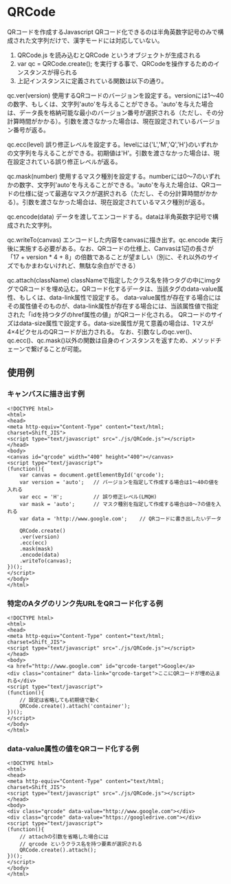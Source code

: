 # QRCode
QRコードを作成するJavascript
QRコード化できるのは半角英数字記号のみで構成された文字列だけで、漢字モードには対応していない。

1. QRCode.js を読み込むとQRCode というオブジェクトが生成される
2. var qc = QRCode.create(); を実行する事で、QRCodeを操作するためのインスタンスが得られる
3. 上記インスタンスに定義されている関数は以下の通り。

qc.ver(version)	
使用するQRコードのバージョンを設定する。versionには1～40の数字、もしくは、文字列'auto'を与えることができる。'auto'を与えた場合は、データ長を格納可能な最小のバージョン番号が選択される（ただし、その分計算時間がかかる）。引数を渡さなかった場合は、現在設定されているバージョン番号が返る。

qc.ecc(level)
誤り修正レベルを設定する。levelには{'L','M','Q','H'}のいずれかの文字列を与えることができる。初期値は'H'。引数を渡さなかった場合は、現在設定されている誤り修正レベルが返る。

qc.mask(number)
使用するマスク種別を設定する。numberには0～7のいずれかの数字、文字列'auto'を与えることができる。'auto'を与えた場合は、QRコードの仕様に従って最適なマスクが選択される（ただし、その分計算時間がかかる）。引数を渡さなかった場合は、現在設定されているマスク種別が返る。

qc.encode(data)
データを渡してエンコードする。dataは半角英数字記号で構成された文字列。

qc.writeTo(canvas)
エンコードした内容をcanvasに描き出す。qc.encode 実行後に実施する必要がある。なお、QRコードの仕様上、Canvasは1辺の長さが「17 + version * 4 + 8」の倍数であることが望ましい（別に、それ以外のサイズでもかまわないけれど、無駄な余白ができる）

qc.attach(className)
classNameで指定したクラス名を持つタグの中にimgタグでQRコードを埋め込む。QRコード化するデータは、当該タグのdata-value属性、もしくは、data-link属性で設定する。
data-value属性が存在する場合にはその属性値そのものが、data-link属性が存在する場合には、当該属性値で指定された「idを持つ<a>タグのhref属性の値」がQRコード化される。
QRコードのサイズはdata-size属性で設定する。data-size属性が見て意義の場合は、1マスが4×4ピクセルのQRコードが出力される。
なお、引数なしのqc.ver()、qc.ecc()、qc.mask()以外の関数は自身のインスタンスを返すため、メソッドチェーンで繋げることが可能。
  
## 使用例
### キャンバスに描き出す例
```
<!DOCTYPE html>
<html>
<head>
<meta http-equiv="Content-Type" content="text/html; charset=Shift_JIS"> 
<script type="text/javascript" src="./js/QRCode.js"></script>
</head>
<body>
<canvas id="qrcode" width="400" height="400"></canvas>
<script type="text/javascript">
(function(){
    var canvas = document.getElementById('qrcode');
    var version = 'auto';   // バージョンを指定して作成する場合は1～40の値を入れる
    var ecc = 'H';          // 誤り修正レベル(LMQH)
    var mask = 'auto';      // マスク種別を指定して作成する場合は0～7の値を入れる
    var data = 'http://www.google.com';    // QRコードに書き出したいデータ
 
    QRCode.create()
    .ver(version)
    .ecc(ecc)
    .mask(mask)
    .encode(data)
    .writeTo(canvas);
})();
</script>
</body>
</html>
```
### 特定のAタグのリンク先URLをQRコード化する例
```
<!DOCTYPE html>
<html>
<head>
<meta http-equiv="Content-Type" content="text/html; charset=Shift_JIS"> 
<script type="text/javascript" src="./js/QRCode.js"></script>
</head>
<body>
<a href="http://www.google.com" id="qrcode-target">Google</a>
<div class="container" data-link="qrcode-target">ここにQRコードが埋め込まれる</div>
<script type="text/javascript">
(function(){
    // 設定は省略しても初期値で動く
    QRCode.create().attach('container');
})();
</script>
</body>
</html>
```  
### data-value属性の値をQRコード化する例
```
<!DOCTYPE html>
<html>
<head>
<meta http-equiv="Content-Type" content="text/html; charset=Shift_JIS"> 
<script type="text/javascript" src="./js/QRCode.js"></script>
</head>
<body>
<div class="qrcode" data-value="http://www.google.com"></div>
<div class="qrcode" data-value="https://googledrive.com"></div>
<script type="text/javascript">
(function(){
    // attachの引数を省略した場合には
    // qrcode というクラス名を持つ要素が選択される
    QRCode.create().attach();
})();
</script>
</body>
</html>
```
